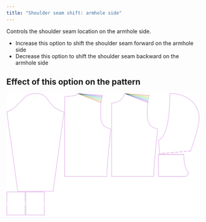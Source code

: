 ```yaml
---
title: "Shoulder seam shift: armhole side"
---
```



Controls the shoulder seam location on the armhole side.

- Increase this option to shift the shoulder seam forward on the armhole side
- Decrease this option to shift the shoulder seam backward on the armhole side

## Effect of this option on the pattern

![This image shows the effect of this option by superimposing several variants that have a different value for this option](huey_s3armhole_sample.svg "Effect of this option on the pattern")
